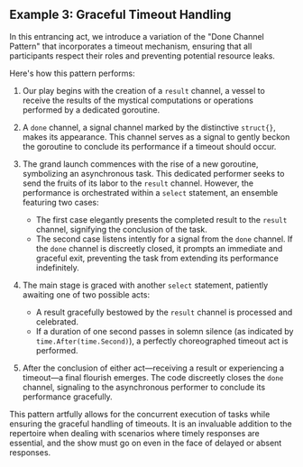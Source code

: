 ## Example 3: Graceful Timeout Handling

In this entrancing act, we introduce a variation of the "Done Channel Pattern" that incorporates a timeout mechanism, ensuring that all participants respect their roles and preventing potential resource leaks.

Here's how this pattern performs:

1. Our play begins with the creation of a `result` channel, a vessel to receive the results of the mystical computations or operations performed by a dedicated goroutine.

2. A `done` channel, a signal channel marked by the distinctive `struct{}`, makes its appearance. This channel serves as a signal to gently beckon the goroutine to conclude its performance if a timeout should occur.

3. The grand launch commences with the rise of a new goroutine, symbolizing an asynchronous task. This dedicated performer seeks to send the fruits of its labor to the `result` channel. However, the performance is orchestrated within a `select` statement, an ensemble featuring two cases:
   - The first case elegantly presents the completed result to the `result` channel, signifying the conclusion of the task.
   - The second case listens intently for a signal from the `done` channel. If the `done` channel is discreetly closed, it prompts an immediate and graceful exit, preventing the task from extending its performance indefinitely.

4. The main stage is graced with another `select` statement, patiently awaiting one of two possible acts:
   - A result gracefully bestowed by the `result` channel is processed and celebrated.
   - If a duration of one second passes in solemn silence (as indicated by `time.After(time.Second)`), a perfectly choreographed timeout act is performed.

5. After the conclusion of either act—receiving a result or experiencing a timeout—a final flourish emerges. The code discreetly closes the `done` channel, signaling to the asynchronous performer to conclude its performance gracefully.

This pattern artfully allows for the concurrent execution of tasks while ensuring the graceful handling of timeouts. It is an invaluable addition to the repertoire when dealing with scenarios where timely responses are essential, and the show must go on even in the face of delayed or absent responses.